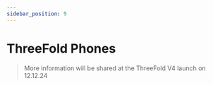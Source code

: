 ```yaml
---
sidebar_position: 9
---
```


# ThreeFold Phones

> More information will be shared at the ThreeFold V4 launch on 12.12.24
